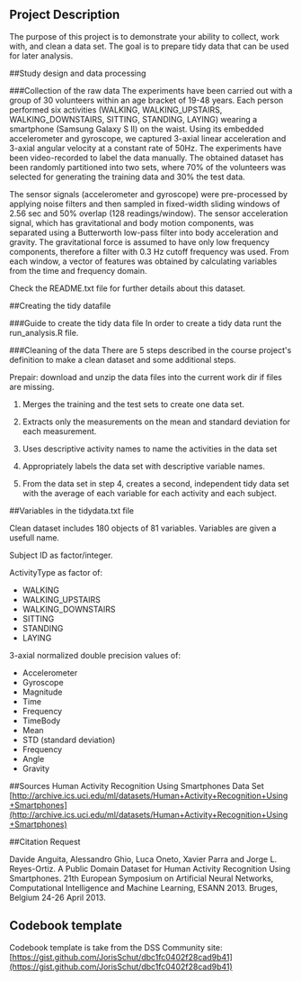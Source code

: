 ## Project Description
The purpose of this project is to demonstrate your ability to collect, work with, and clean a data set. The goal is to prepare tidy data that can be used for later analysis.

##Study design and data processing

###Collection of the raw data
The experiments have been carried out with a group of 30 volunteers within an age bracket of 19-48 years. Each person performed six activities (WALKING, WALKING_UPSTAIRS, WALKING_DOWNSTAIRS, SITTING, STANDING, LAYING) wearing a smartphone (Samsung Galaxy S II) on the waist. Using its embedded accelerometer and gyroscope, we captured 3-axial linear acceleration and 3-axial angular velocity at a constant rate of 50Hz. The experiments have been video-recorded to label the data manually. The obtained dataset has been randomly partitioned into two sets, where 70% of the volunteers was selected for generating the training data and 30% the test data.

The sensor signals (accelerometer and gyroscope) were pre-processed by applying noise filters and then sampled in fixed-width sliding windows of 2.56 sec and 50% overlap (128 readings/window). The sensor acceleration signal, which has gravitational and body motion components, was separated using a Butterworth low-pass filter into body acceleration and gravity. The gravitational force is assumed to have only low frequency components, therefore a filter with 0.3 Hz cutoff frequency was used. From each window, a vector of features was obtained by calculating variables from the time and frequency domain.

Check the README.txt file for further details about this dataset. 

##Creating the tidy datafile

###Guide to create the tidy data file
In order to create a tidy data runt the run_analysis.R file.

###Cleaning of the data
There are 5 steps described in the course project's definition to make a clean dataset and some additional steps.

Prepair: download and unzip the data files into the current work dir if files are missing.

1. Merges the training and the test sets to create one data set.
2. Extracts only the measurements on the mean and standard deviation for each measurement. 
3. Uses descriptive activity names to name the activities in the data set
4. Appropriately labels the data set with descriptive variable names. 

5. From the data set in step 4, creates a second, independent tidy data set with the average of each variable for each activity and each subject.

##Variables in the tidydata.txt file

Clean dataset includes 180 objects of 81 variables. Variables are given a usefull name.

Subject ID as factor/integer.

ActivityType as factor of: 

- WALKING
- WALKING_UPSTAIRS
- WALKING_DOWNSTAIRS
- SITTING
- STANDING
- LAYING

3-axial normalized double precision values of:

- Accelerometer
- Gyroscope
- Magnitude
- Time
- Frequency
- TimeBody
- Mean
- STD (standard deviation)
- Frequency
- Angle
- Gravity

##Sources
Human Activity Recognition Using Smartphones Data Set
[http://archive.ics.uci.edu/ml/datasets/Human+Activity+Recognition+Using+Smartphones](http://archive.ics.uci.edu/ml/datasets/Human+Activity+Recognition+Using+Smartphones)

##Citation Request

Davide Anguita, Alessandro Ghio, Luca Oneto, Xavier Parra and Jorge L. Reyes-Ortiz. A Public Domain Dataset for Human Activity Recognition Using Smartphones. 21th European Symposium on Artificial Neural Networks, Computational Intelligence and Machine Learning, ESANN 2013. Bruges, Belgium 24-26 April 2013. 

## Codebook template
Codebook template is take from the DSS Community site:
[https://gist.github.com/JorisSchut/dbc1fc0402f28cad9b41](https://gist.github.com/JorisSchut/dbc1fc0402f28cad9b41)